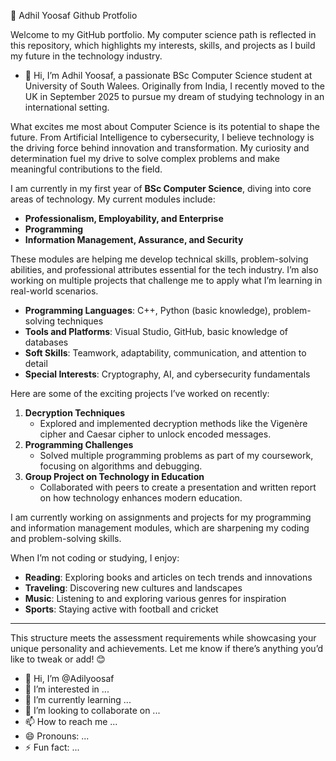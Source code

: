 🌟 Adhil Yoosaf Github Protfolio

Welcome to my GitHub portfolio. My computer science path is reflected in this repository, which highlights my interests, skills, and projects as I build my future in the technology industry.  
  
- 👋 Hi, I’m Adhil Yoosaf, a passionate BSc Computer Science student at University of South Walees. Originally from India, I recently moved to the UK in September 2025 to pursue my dream of studying technology in an international setting.  

What excites me most about Computer Science is its potential to shape the future. From Artificial Intelligence to cybersecurity, I believe technology is the driving force behind innovation and transformation. My curiosity and determination fuel my drive to solve complex problems and make meaningful contributions to the field.  
 
I am currently in my first year of **BSc Computer Science**, diving into core areas of technology. My current modules include:  
- **Professionalism, Employability, and Enterprise**  
- **Programming**  
- **Information Management, Assurance, and Security**  

These modules are helping me develop technical skills, problem-solving abilities, and professional attributes essential for the tech industry. I’m also working on multiple projects that challenge me to apply what I’m learning in real-world scenarios.  

- **Programming Languages**: C++, Python (basic knowledge), problem-solving techniques  
- **Tools and Platforms**: Visual Studio, GitHub, basic knowledge of databases  
- **Soft Skills**: Teamwork, adaptability, communication, and attention to detail  
- **Special Interests**: Cryptography, AI, and cybersecurity fundamentals  
  
Here are some of the exciting projects I’ve worked on recently:  
1. **Decryption Techniques**  
   - Explored and implemented decryption methods like the Vigenère cipher and Caesar cipher to unlock encoded messages.  
2. **Programming Challenges**  
   - Solved multiple programming problems as part of my coursework, focusing on algorithms and debugging.  
3. **Group Project on Technology in Education**  
   - Collaborated with peers to create a presentation and written report on how technology enhances modern education.  

I am currently working on assignments and projects for my programming and information management modules, which are sharpening my coding and problem-solving skills.  

When I’m not coding or studying, I enjoy:  
- **Reading**: Exploring books and articles on tech trends and innovations  
- **Traveling**: Discovering new cultures and landscapes  
- **Music**: Listening to and exploring various genres for inspiration  
- **Sports**: Staying active with football and cricket  

---

This structure meets the assessment requirements while showcasing your unique personality and achievements. Let me know if there’s anything you’d like to tweak or add! 😊
- 👋 Hi, I’m @Adilyoosaf
- 👀 I’m interested in ...
- 🌱 I’m currently learning ...
- 💞️ I’m looking to collaborate on ...
- 📫 How to reach me ...
- 😄 Pronouns: ...
- ⚡ Fun fact: ...

<!---
Adilyoosaf/Adilyoosaf is a ✨ special ✨ repository because its `README.md` (this file) appears on your GitHub profile.
You can click the Preview link to take a look at your changes.
--->
